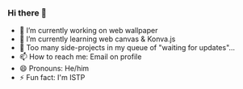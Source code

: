 ### Hi there 👋

<!--
**cloudyyoung/cloudyyoung** is a ✨ _special_ ✨ repository because its `README.md` (this file) appears on your GitHub profile.

Here are some ideas to get you started:

- 🔭 I’m currently working on ...
- 🌱 I’m currently learning ...
- 👯 I’m looking to collaborate on ...
- 🤔 I’m looking for help with ...
- 💬 Ask me about ...
- 📫 How to reach me: ...
- 😄 Pronouns: ...
- ⚡ Fun fact: ...
-->

- 🔭 I’m currently working on web wallpaper
- 🌱 I’m currently learning web canvas & Konva.js
- 🤔 Too many side-projects in my queue of "waiting for updates"...
- 📫 How to reach me: Email on profile
- 😄 Pronouns: He/him
- ⚡ Fun fact: I'm ISTP
